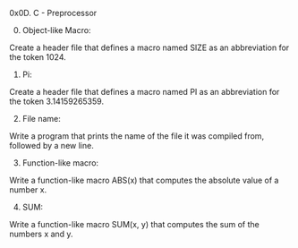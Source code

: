 0x0D. C - Preprocessor


0. Object-like Macro:

Create a header file that defines a macro named SIZE as an abbreviation for the token 1024.

1. Pi:

Create a header file that defines a macro named PI as an abbreviation for the token 3.14159265359.

2. File name:

Write a program that prints the name of the file it was compiled from, followed by a new line.

3. Function-like macro:

Write a function-like macro ABS(x) that computes the absolute value of a number x.

4. SUM:

Write a function-like macro SUM(x, y) that computes the sum of the numbers x and y.
